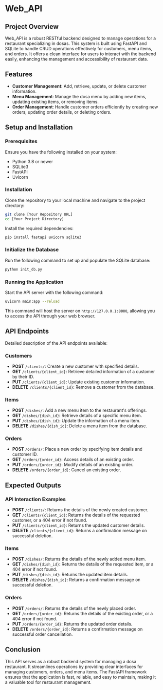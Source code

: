 
# Web_API

## Project Overview
Web_API is a robust RESTful backend designed to manage operations for a restaurant specializing in dosas. This system is built using FastAPI and SQLite to handle CRUD operations effectively for customers, menu items, and orders. It offers a clean interface for users to interact with the backend easily, enhancing the management and accessibility of restaurant data.

## Features
- **Customer Management**: Add, retrieve, update, or delete customer information.
- **Menu Management**: Manage the dosa menu by adding new items, updating existing items, or removing items.
- **Order Management**: Handle customer orders efficiently by creating new orders, updating order details, or deleting orders.

## Setup and Installation

### Prerequisites
Ensure you have the following installed on your system:
- Python 3.8 or newer
- SQLite3
- FastAPI
- Uvicorn

### Installation
Clone the repository to your local machine and navigate to the project directory:
```bash
git clone [Your Repository URL]
cd [Your Project Directory]
```

Install the required dependencies:
```bash
pip install fastapi uvicorn sqlite3
```

### Initialize the Database
Run the following command to set up and populate the SQLite database:
```bash
python init_db.py
```

### Running the Application
Start the API server with the following command:
```bash
uvicorn main:app --reload
```
This command will host the server on `http://127.0.0.1:8000`, allowing you to access the API through your web browser.

## API Endpoints
Detailed description of the API endpoints available:

### Customers
- **POST** `/clients/`: Create a new customer with specified details.
- **GET** `/clients/{client_id}`: Retrieve detailed information of a customer by their ID.
- **PUT** `/clients/{client_id}`: Update existing customer information.
- **DELETE** `/clients/{client_id}`: Remove a customer from the database.

### Items
- **POST** `/dishes/`: Add a new menu item to the restaurant's offerings.
- **GET** `/dishes/{dish_id}`: Retrieve details of a specific menu item.
- **PUT** `/dishes/{dish_id}`: Update the information of a menu item.
- **DELETE** `/dishes/{dish_id}`: Delete a menu item from the database.

### Orders
- **POST** `/orders/`: Place a new order by specifying item details and customer ID.
- **GET** `/orders/{order_id}`: Access details of an existing order.
- **PUT** `/orders/{order_id}`: Modify details of an existing order.
- **DELETE** `/orders/{order_id}`: Cancel an existing order.

## Expected Outputs

### API Interaction Examples
- **POST** `/clients/`: Returns the details of the newly created customer.
- **GET** `/clients/{client_id}`: Returns the details of the requested customer, or a 404 error if not found.
- **PUT** `/clients/{client_id}`: Returns the updated customer details.
- **DELETE** `/clients/{client_id}`: Returns a confirmation message on successful deletion.

### Items
- **POST** `/dishes/`: Returns the details of the newly added menu item.
- **GET** `/dishes/{dish_id}`: Returns the details of the requested item, or a 404 error if not found.
- **PUT** `/dishes/{dish_id}`: Returns the updated item details.
- **DELETE** `/dishes/{dish_id}`: Returns a confirmation message on successful deletion.

### Orders
- **POST** `/orders/`: Returns the details of the newly placed order.
- **GET** `/orders/{order_id}`: Returns the details of the existing order, or a 404 error if not found.
- **PUT** `/orders/{order_id}`: Returns the updated order details.
- **DELETE** `/orders/{order_id}`: Returns a confirmation message on successful order cancellation.

## Conclusion
This API serves as a robust backend system for managing a dosa restaurant. It streamlines operations by providing clear interfaces for managing customers, orders, and menu items. The FastAPI framework ensures that the application is fast, reliable, and easy to maintain, making it a valuable tool for restaurant management.
